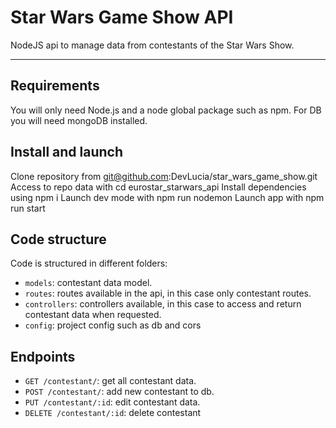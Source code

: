 # Star Wars Game Show API

NodeJS api to manage data from contestants of the Star Wars Show.

---
## Requirements

You will only need Node.js and a node global package such as npm.
For DB you will need mongoDB installed.

## Install and launch

Clone repository from git@github.com:DevLucia/star_wars_game_show.git
Access to repo data with cd eurostar_starwars_api
Install dependencies using npm i
Launch dev mode with npm run nodemon
Launch app with npm run start

## Code structure

Code is structured in different folders:
- `models`: contestant data model.
- `routes`: routes available in the api, in this case only contestant routes.
- `controllers`: controllers available, in this case to access and return contestant data when requested.
- `config`: project config such as db and cors

## Endpoints

- `GET /contestant/`: get all contestant data.
- `POST /contestant/`: add new contestant to db.
- `PUT /contestant/:id`: edit contestant data.
- `DELETE /contestant/:id`: delete contestant


